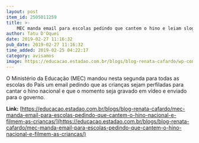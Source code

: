 ```yaml
---
layout: post
item_id: 2505011259
title: >-
    MEC manda email para escolas pedindo que cantem o hino e leiam slogan da campanha
author: Tatu D'Oquei
date: 2019-02-27 11:16:32
pub_date: 2019-02-27 11:16:32
time_added: 2019-02-25 04:22:17
category: avisamos
image: https://educacao.estadao.com.br/blogs/blog-renata-cafardo/wp-content/uploads/sites/704/2019/02/Carta-do-Ministro-para-Escolas-300x276.jpg
---
```


O Ministério da Educação (MEC) mandou nesta segunda para todas as escolas do País um email pedindo que as crianças sejam perfiladas para cantar o hino nacional e que o momento seja gravado em vídeo e enviado para o governo.

**Link:** [https://educacao.estadao.com.br/blogs/blog-renata-cafardo/mec-manda-email-para-escolas-pedindo-que-cantem-o-hino-nacional-e-filmem-as-criancas/](https://educacao.estadao.com.br/blogs/blog-renata-cafardo/mec-manda-email-para-escolas-pedindo-que-cantem-o-hino-nacional-e-filmem-as-criancas/)

